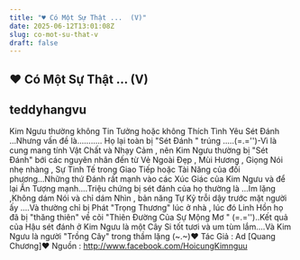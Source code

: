 ```yaml
---
title: "♥ Có Một Sự Thật ...  (V)"
date: 2025-06-12T13:01:08Z
slug: co-mot-su-that-v
draft: false
---
```


## ♥ Có Một Sự Thật ...  (V)

## teddyhangvu

Kim Ngưu thường không Tin Tưởng hoặc không Thích Tình Yêu Sét Đánh ...Nhưng vấn đề là........... Họ lại toàn bị "Sét Đánh " trúng .....(=.='')-Vì là cung mang tính Vật Chất và Nhạy Cảm , nên Kim Ngưu thường bị "Sét Đánh" bới các nguyên nhân đến từ Vẻ Ngoài Đẹp , Mùi Hương , Giọng Nói nhẹ nhàng , Sự Tinh Tế trong Giao Tiếp hoặc Tài Năng của đối phương...Những thứ Đánh rất mạnh vào các Xúc Giác của Kim Ngưu và để lại Ấn Tượng mạnh....Triệu chứng bị sét đánh của họ thường là ...Im lặng ,Không dám Nói và chỉ dám Nhìn , bản năng Tự Kỷ trỗi dậy trước mặt người ấy ....Và thường chỉ bị Phát "Trọng Thương" lúc ở nhà , lúc đó Linh Hồn họ đã bị "thăng thiên" về cõi "Thiên Đường Của Sự Mộng Mơ " (=.='')..Kết quả của Hậu sét đánh ở Kim Ngưu là một Cây Si tốt tươi và um tùm lắm....Và Kim Ngưu là người "Trồng Cây" trong thầm lặng (~.~)♥ Tác Giả : Ad [Quang Chương]♥ Nguồn : http://www.facebook.com/HoicungKimnguu